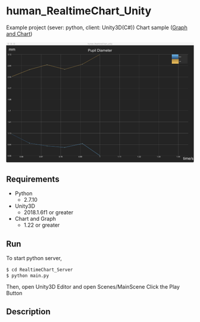 # human_RealtimeChart_Unity

Example project (sever: python, client: Unity3D(C#))
Chart sample ([Graph and Chart](https://assetstore.unity.com/packages/tools/gui/graph-and-chart-78488))

![img](img.png)

## Requirements

- Python
  - 2.7.10
- Unity3D
  - 2018.1.6f1 or greater
- Chart and Graph
  - 1.22 or greater

## Run

To start python server,

```
$ cd RealtimeChart_Server
$ python main.py
```

Then, open Unity3D Editor and open Scenes/MainScene
Click the Play Button


## Description

